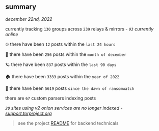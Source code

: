 
## summary
_december 22nd, 2022_

currently tracking `130` groups across `239` relays & mirrors - _`93` currently online_

⏲ there have been `12` posts within the `last 24 hours`

🦈 there have been `256` posts within the `month of december`

🪐 there have been `837` posts within the `last 90 days`

🏚 there have been `3333` posts within the `year of 2022`

🦕 there have been `5619` posts `since the dawn of ransomwatch`

there are `67` custom parsers indexing posts

_`20` sites using v2 onion services are no longer indexed - [support.torproject.org](https://support.torproject.org/onionservices/v2-deprecation/)_

> see the project [README](https://github.com/joshhighet/ransomwatch#ransomwatch--) for backend technicals
